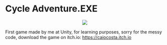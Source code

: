 # Cycle Adventure.EXE

<div align="center">
  <a href="https://caiocosta.itch.io/cycle-adventure" rel="nofollow">
    <img src="https://img.itch.zone/aW1nLzQ0NzM1MjkucG5n/315x250%23c/4Rrvl1.png">
  </a>
</div>

First game made by me at Unity, for learning purposes, sorry for the messy code, download the game on itch.io: https://caiocosta.itch.io
